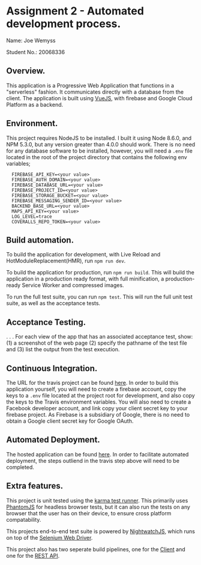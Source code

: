 # Assignment 2 - Automated development process.

Name: Joe Wemyss

Student No.:  20068336

## Overview.

This application is a Progressive Web Application that functions in a "serverless" fashion. It communicates directly with
 a database from the client. The application is built using [VueJS](https://vuejs.org), with firebase and Google Cloud Platform as a backend.
## Environment.

This project requires NodeJS to be installed. I built it using Node 8.6.0, and NPM 5.3.0, but any version greater than 4.0.0 should work. There is no need for any database software to be installed, however, you will need a `.env` file located in the root of the project directory that contains the following env variables;

```
  FIREBASE_API_KEY=<your value>
  FIREBASE_AUTH_DOMAIN=<your value>
  FIREBASE_DATABASE_URL=<your value>
  FIREBASE_PROJECT_ID=<your value>
  FIREBASE_STORAGE_BUCKET=<your value>
  FIREBASE_MESSAGING_SENDER_ID=<your value>
  BACKEND_BASE_URL=<your value>
  MAPS_API_KEY=<your value>
  LOG_LEVEL=trace
  COVERALLS_REPO_TOKEN=<your value>
``` 

## Build automation.

To build the application for development, with Live Reload and HotModuleReplacement(HMR), run `npm run dev`.

To build the application for production, run `npm run build`. This will build the application in a production ready format, with full minification, a production-ready Service Worker and compressed images.

To run the full test suite, you can run `npm test`. This will run the full unit test suite, as well as the acceptance tests. 
## Acceptance Testing.

. . . For each view of the app that has an associated acceptance test, show: (1) a screenshot of the web page (2) specify the pathname of the test file and (3) list the output from the test execution.

## Continuous Integration.

The URL for the travis project can be found [here](https://travis-ci.org/JavaTheNutt/web_app_dev_project_frontend_02). In order to build this application yourself, you will need to create a firebase account, copy the keys to a `.env` file located at the project root for development, and also copy the keys to the Travis environment variables. You will also need to create a Facebook developer account, and link copy your client secret key to your firebase project. As Firebase is a subsidiary of Google, there is no need to obtain a Google client secret key for Google OAuth.

## Automated Deployment.

The hosted application can be found [here](https://finance-tracker-1cc05.firebaseapp.com/). In order to facilitate automated deployment, the steps outliend in the travis step above will need to be completed.

## Extra features.

This project is unit tested using the [karma test runner](https://karma-runner.github.io/1.0/index.html). This primarily uses [PhantomJS](http://phantomjs.org/) for headless browser tests, but it can also run the tests on any browser that the user has on their device, to ensure cross platform compatability.

This projects end-to-end test suite is powered by [NightwatchJS](http://nightwatchjs.org/), which runs on top of the [Selenium Web Driver](http://www.seleniumhq.org/).

This project also has two seperate build pipelines, one for the [Client](https://travis-ci.org/JavaTheNutt/web_app_dev_project_frontend_02) and one for the [REST API](https://travis-ci.org/JavaTheNutt/web_app_dev_project_backend). 
